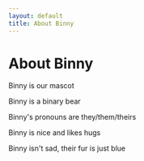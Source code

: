 ```yaml
---
layout: default
title: About Binny
---
```

# About Binny

Binny is our mascot

Binny is a binary bear

Binny's pronouns are they/them/theirs

Binny is nice and likes hugs

Binny isn't sad, their fur is just blue
